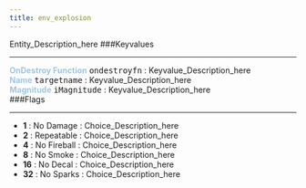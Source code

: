 ```yaml
---
title: env_explosion
---
```


Entity_Description_here
###Keyvalues
<hr>
<div class="entityentry">
<span style="color:#9fc5e8;"><b>OnDestroy Function</b></span> <kbd  class="tooltip" data-tooltip="string">ondestroyfn</kbd> :
Keyvalue_Description_here
</div>
<div class="entityentry">
<span style="color:#9fc5e8;"><b>Name</b></span> <kbd  class="tooltip" data-tooltip="target_source">targetname</kbd> :
Keyvalue_Description_here
</div>
<div class="entityentry">
<span style="color:#9fc5e8;"><b>Magnitude</b></span> <kbd  class="tooltip" data-tooltip="Integer">iMagnitude</kbd> :
Keyvalue_Description_here
</div>
###Flags
<hr>
<div class="entityflags">
<ul>
<li><b>1</b></span> : No Damage : Choice_Description_here</li>
<li><b>2</b></span> : Repeatable : Choice_Description_here</li>
<li><b>4</b></span> : No Fireball : Choice_Description_here</li>
<li><b>8</b></span> : No Smoke : Choice_Description_here</li>
<li><b>16</b></span> : No Decal : Choice_Description_here</li>
<li><b>32</b></span> : No Sparks : Choice_Description_here</li>
</ul>
</div>
